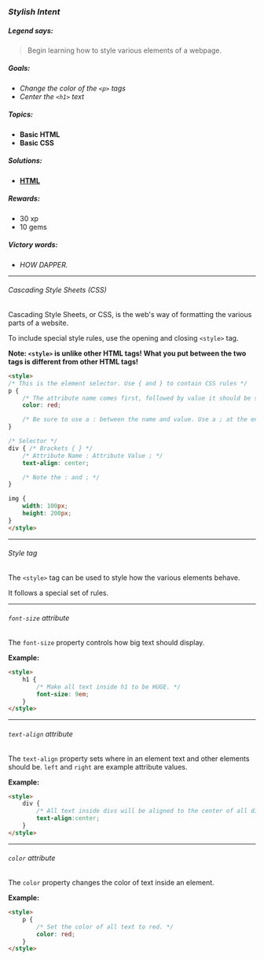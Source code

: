 ### _Stylish Intent_

##### _Legend says:_
> Begin learning how to style various elements of a webpage.

##### _Goals:_
+ _Change the color of the `<p>` tags_
+ _Center the `<h1>` text_

##### _Topics:_
+ **Basic HTML**
+ **Basic CSS**

##### _Solutions:_
+ **[HTML](Stylish_Intent.html)**

##### _Rewards:_
+ 30  xp
+ 10 gems

##### _Victory words:_
+ _HOW DAPPER._

___

###### _Cascading Style Sheets (CSS)_

Cascading Style Sheets, or CSS, is the web's way of formatting the various parts of a website.

To include special style rules, use the opening and closing `<style>` tag.

**Note: `<style>` is unlike other HTML tags! What you put between the two tags is different from other HTML tags!**

```html
<style>
/* This is the element selector. Use { and } to contain CSS rules */
p {
    /* The attribute name comes first, followed by value it should be set to. */
    color: red;

    /* Be sure to use a : between the name and value. Use a ; at the end! */
}

/* Selector */
div { /* Brackets { } */
    /* Attribute Name : Attribute Value ; */
    text-align: center;

    /* Note the : and ; */
}

img {
    width: 100px;
    height: 200px;
}
</style>
```

___

###### _Style tag_

The `<style>` tag can be used to style how the various elements behave.

It follows a special set of rules.

___

###### _`font-size` attribute_

The `font-size` property controls how big text should display.

**Example:**

```html
<style>
    h1 {
        /* Make all text inside h1 to be HUGE. */
        font-size: 9em;
    }
</style>
```

___

###### _`text-align` attribute_

The `text-align` property sets where in an element text and other elements should be. `left` and `right` are example attribute values.

**Example:**

```html
<style>
    div {
        /* All text inside divs will be aligned to the center of all div elements. */
        text-align:center;
    }
</style>
```

___

###### _`color` attribute_

The `color` property changes the color of text inside an element.

**Example:**

```html
<style>
    p {
        /* Set the color of all text to red. */
        color: red;
    }
</style>
```

